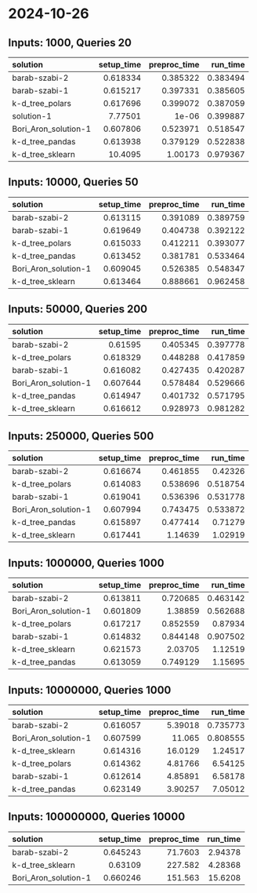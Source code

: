 # 2024-10-26

## Inputs: 1000, Queries 20

| solution             |   setup_time |   preproc_time |   run_time |
|:---------------------|-------------:|---------------:|-----------:|
| barab-szabi-2        |     0.618334 |       0.385322 |   0.383494 |
| barab-szabi-1        |     0.615217 |       0.397331 |   0.385605 |
| k-d_tree_polars      |     0.617696 |       0.399072 |   0.387059 |
| solution-1           |     7.77501  |       1e-06    |   0.399887 |
| Bori_Aron_solution-1 |     0.607806 |       0.523971 |   0.518547 |
| k-d_tree_pandas      |     0.613938 |       0.379129 |   0.522838 |
| k-d_tree_sklearn     |    10.4095   |       1.00173  |   0.979367 |

## Inputs: 10000, Queries 50

| solution             |   setup_time |   preproc_time |   run_time |
|:---------------------|-------------:|---------------:|-----------:|
| barab-szabi-2        |     0.613115 |       0.391089 |   0.389759 |
| barab-szabi-1        |     0.619649 |       0.404738 |   0.392122 |
| k-d_tree_polars      |     0.615033 |       0.412211 |   0.393077 |
| k-d_tree_pandas      |     0.613452 |       0.381781 |   0.533464 |
| Bori_Aron_solution-1 |     0.609045 |       0.526385 |   0.548347 |
| k-d_tree_sklearn     |     0.613464 |       0.888661 |   0.962458 |

## Inputs: 50000, Queries 200

| solution             |   setup_time |   preproc_time |   run_time |
|:---------------------|-------------:|---------------:|-----------:|
| barab-szabi-2        |     0.61595  |       0.405345 |   0.397778 |
| k-d_tree_polars      |     0.618329 |       0.448288 |   0.417859 |
| barab-szabi-1        |     0.616082 |       0.427435 |   0.420287 |
| Bori_Aron_solution-1 |     0.607644 |       0.578484 |   0.529666 |
| k-d_tree_pandas      |     0.614947 |       0.401732 |   0.571795 |
| k-d_tree_sklearn     |     0.616612 |       0.928973 |   0.981282 |

## Inputs: 250000, Queries 500

| solution             |   setup_time |   preproc_time |   run_time |
|:---------------------|-------------:|---------------:|-----------:|
| barab-szabi-2        |     0.616674 |       0.461855 |   0.42326  |
| k-d_tree_polars      |     0.614083 |       0.538696 |   0.518754 |
| barab-szabi-1        |     0.619041 |       0.536396 |   0.531778 |
| Bori_Aron_solution-1 |     0.607994 |       0.743475 |   0.533872 |
| k-d_tree_pandas      |     0.615897 |       0.477414 |   0.71279  |
| k-d_tree_sklearn     |     0.617441 |       1.14639  |   1.02919  |

## Inputs: 1000000, Queries 1000

| solution             |   setup_time |   preproc_time |   run_time |
|:---------------------|-------------:|---------------:|-----------:|
| barab-szabi-2        |     0.613811 |       0.720685 |   0.463142 |
| Bori_Aron_solution-1 |     0.601809 |       1.38859  |   0.562688 |
| k-d_tree_polars      |     0.617217 |       0.852559 |   0.87934  |
| barab-szabi-1        |     0.614832 |       0.844148 |   0.907502 |
| k-d_tree_sklearn     |     0.621573 |       2.03705  |   1.12519  |
| k-d_tree_pandas      |     0.613059 |       0.749129 |   1.15695  |

## Inputs: 10000000, Queries 1000

| solution             |   setup_time |   preproc_time |   run_time |
|:---------------------|-------------:|---------------:|-----------:|
| barab-szabi-2        |     0.616057 |        5.39018 |   0.735773 |
| Bori_Aron_solution-1 |     0.607599 |       11.065   |   0.808555 |
| k-d_tree_sklearn     |     0.614316 |       16.0129  |   1.24517  |
| k-d_tree_polars      |     0.614362 |        4.81766 |   6.54125  |
| barab-szabi-1        |     0.612614 |        4.85891 |   6.58178  |
| k-d_tree_pandas      |     0.623149 |        3.90257 |   7.05012  |

## Inputs: 100000000, Queries 10000

| solution             |   setup_time |   preproc_time |   run_time |
|:---------------------|-------------:|---------------:|-----------:|
| barab-szabi-2        |     0.645243 |        71.7603 |    2.94378 |
| k-d_tree_sklearn     |     0.63109  |       227.582  |    4.28368 |
| Bori_Aron_solution-1 |     0.660246 |       151.563  |   15.6208  |